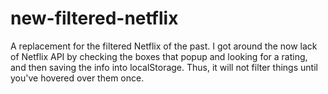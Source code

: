 new-filtered-netflix
====================

A replacement for the filtered Netflix of the past. I got around the now lack of Netflix API by checking the boxes that popup and looking for a rating, and then saving the info into localStorage. Thus, it will not filter things until you've hovered over them once.
